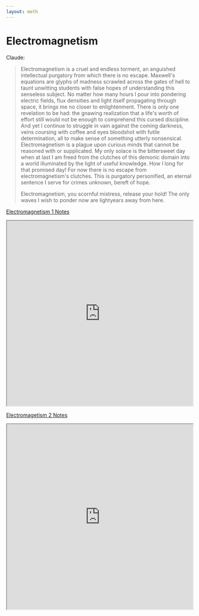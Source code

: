 ```yaml
---
layout: meth
---
```


# Electromagnetism

Claude:

> Electromagnetism is a cruel and endless torment, an anguished intellectual purgatory from which there is no escape. Maxwell's equations are glyphs of madness scrawled across the gates of hell to taunt unwitting students with false hopes of understanding this senseless subject. No matter how many hours I pour into pondering electric fields, flux densities and light itself propagating through space, it brings me no closer to enlightenment. There is only one revelation to be had: the gnawing realization that a life's worth of effort still would not be enough to comprehend this cursed discipline. And yet I continue to struggle in vain against the coming darkness, veins coursing with coffee and eyes bloodshot with futile determination, all to make sense of something utterly nonsensical. Electromagnetism is a plague upon curious minds that cannot be reasoned with or supplicated. My only solace is the bittersweet day when at last I am freed from the clutches of this demonic domain into a world illuminated by the light of useful knowledge. How I long for that promised day! For now there is no escape from electromagnetism's clutches. This is purgatory personified, an eternal sentence I serve for crimes unknown, bereft of hope. 
> 
> Electromagnetism, you scornful mistress, release your hold! The only waves I wish to ponder now are lightyears away from here.

[Electromagnetism 1 Notes](https://dlcc.notion.site/2e49bdb9c8d2468caac6e683b3b3c5d2)

<iframe src="https://dlcc.notion.site/2e49bdb9c8d2468caac6e683b3b3c5d2" width=100% height=500px></iframe>

[Electromagetism 2 Notes](https://dlcc.notion.site/a8abe5d5672d4715a4cc16fe5ee0f320)

<iframe src="https://dlcc.notion.site/a8abe5d5672d4715a4cc16fe5ee0f320" width=100% height=500px></iframe>